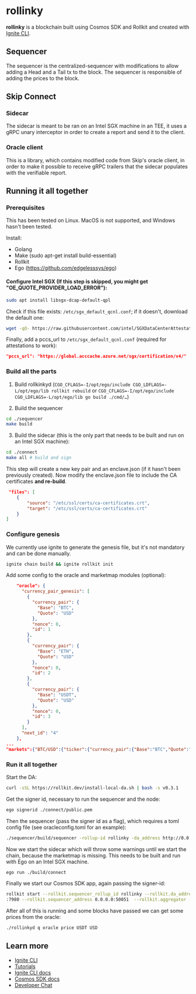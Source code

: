 # rollinky
**rollinky** is a blockchain built using Cosmos SDK and Rollkit and created with [Ignite CLI](https://ignite.com/cli).

## Sequencer

The sequencer is the centralized-sequencer with modifications to allow adding a Head and a Tail tx to the block. The sequencer is responsible of adding the prices to the block.

## Skip Connect

### Sidecar

The sidecar is meant to be ran on an Intel SGX machine in an TEE, it uses a gRPC unary interceptor in order to create a report and send it to the client.

### Oracle client

This is a library, which contains modified code from Skip's oracle client, in order to make it possible to receive gRPC trailers that the sidecar populates with the verifiable report.

## Running it all together

### Prerequisites

This has been tested on Linux. MacOS is not supported, and Windows hasn't been tested.

Install:

- Golang
- Make (sudo apt-get install build-essential)
- Rollkit
- Ego (https://github.com/edgelesssys/ego)


#### Configure Intel SGX (If this step is skipped, you might get "OE_QUOTE_PROVIDER_LOAD_ERROR"):

```bash
sudo apt install libsgx-dcap-default-qpl
```

Check if this file exists: `/etc/sgx_default_qcnl.conf`; if it doesn't, download the default one:

```bash
wget -qO- https://raw.githubusercontent.com/intel/SGXDataCenterAttestationPrimitives/master/QuoteGeneration/qcnl/linux/sgx_default_qcnl.conf | sudo tee /etc/sgx_default_qcnl.conf > /dev/null
```

Finally, add a pccs_url to `/etc/sgx_default_qcnl.conf` (required for attestations to work):

```json
"pccs_url": "https://global.acccache.azure.net/sgx/certification/v4/"
```

### Build all the parts

1. Build rollkinkyd (`CGO_CFLAGS=-I/opt/ego/include CGO_LDFLAGS=-L/opt/ego/lib rollkit rebuild` or `CGO_CFLAGS=-I/opt/ego/include CGO_LDFLAGS=-L/opt/ego/lib go build ./cmd/…`)

2. Build the sequencer

```bash 
cd ./sequencer
make build
```

3. Build the sidecar (this is the only part that needs to be built and run on an Intel SGX machine):

```bash
cd ./connect
make all # build and sign
```

This step will create a new key pair and an enclave.json (if it hasn't been previously created). Now modify the enclave.json file to include the CA certificates **and re-build**.

```json
 "files": [
    {
        "source": "/etc/ssl/certs/ca-certificates.crt",
        "target": "/etc/ssl/certs/ca-certificates.crt"
    }
]
```

### Configure genesis

We currently use ignite to generate the genesis file, but it's not mandatory and can be done manually.

```bash
ignite chain build && ignite rollkit init
```

Add some config to the oracle and marketmap modules (optional):

```json
    "oracle": {
      "currency_pair_genesis": [
        {
          "currency_pair": {
            "Base": "BTC",
            "Quote": "USD"
          },
          "nonce": 0,
          "id": 1
        },
        {
          "currency_pair": {
            "Base": "ETH",
            "Quote": "USD"
          },
          "nonce": 0,
          "id": 2
        },
        {
          "currency_pair": {
            "Base": "USDT",
            "Quote": "USD"
          },
          "nonce": 0,
          "id": 3
        }
      ],
      "next_id": "4"
    },
...
"markets":{"BTC/USD":{"ticker":{"currency_pair":{"Base":"BTC","Quote":"USD"},"decimals":8,"min_provider_count":3,"enabled":true},"provider_configs":[{"name":"coinbase_api","off_chain_ticker":"BTC-USD"},{"name":"coinbase_api","off_chain_ticker":"BTC-USDT","normalize_by_pair":{"Base":"USDT","Quote":"USD"}},{"name":"binance_api","off_chain_ticker":"BTCUSDT","normalize_by_pair":{"Base":"USDT","Quote":"USD"}}]},"ETH/USD":{"ticker":{"currency_pair":{"Base":"ETH","Quote":"USD"},"decimals":11,"min_provider_count":3,"enabled":true},"provider_configs":[{"name":"coinbase_api","off_chain_ticker":"ETH-USD"},{"name":"coinbase_api","off_chain_ticker":"ETH-USDT","normalize_by_pair":{"Base":"USDT","Quote":"USD"}},{"name":"binance_api","off_chain_ticker":"ETHUSDT","normalize_by_pair":{"Base":"USDT","Quote":"USD"}}]},"USDT/USD":{"ticker":{"currency_pair":{"Base":"USDT","Quote":"USD"},"decimals":6,"min_provider_count":2,"enabled":true},"provider_configs":[{"name":"coinbase_api","off_chain_ticker":"USDT-USD"},{"name":"coinbase_api","off_chain_ticker":"USDC-USDT","invert":true},{"name":"kucoin_ws","off_chain_ticker":"BTC-USDT","normalize_by_pair":{"Base":"BTC","Quote":"USD"},"invert":true}]}}
```


### Run it all together

Start the DA:

```bash
curl -sSL https://rollkit.dev/install-local-da.sh | bash -s v0.3.1
```

Get the signer id, necessary to run the sequencer and the node:

```bash
ego signerid ./connect/public.pem
```

Then the sequencer (pass the signer id as a flag), which requires a toml config file (see oracleconfig.toml for an example):

```bash 
./sequencer/build/sequencer -rollup-id rollinky -da_address http://0.0.0.0:7980 -signer-id 102e485ef291ba28712e3fde8beccfb667e6e55734433119303d9653aa6db661 -config ./oracleconfig.toml
```

Now we start the sidecar which will throw some warnings until we start the chain, because the marketmap is missing. This needs to be built and run with Ego on an Intel SGX machine.

```bash
ego run ./build/connect
```

Finally we start our Cosmos SDK app, again passing the signer-id:

```bash
rollkit start --rollkit.sequencer_rollup_id rollinky --rollkit.da_address http://localhost
:7980 --rollkit.sequencer_address 0.0.0.0:50051  --rollkit.aggregator --signer-id 102e485ef291ba28712e3fde8beccfb667e6e55734433119303d9653aa6db661
```

After all of this is running and some blocks have passed we can get some prices from the oracle:

```bash
./rollinkyd q oracle price USDT USD
```

## Learn more

- [Ignite CLI](https://ignite.com/cli)
- [Tutorials](https://docs.ignite.com/guide)
- [Ignite CLI docs](https://docs.ignite.com)
- [Cosmos SDK docs](https://docs.cosmos.network)
- [Developer Chat](https://discord.gg/ignite)

